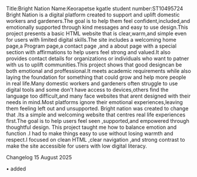 Title:Bright Nation 
Name:Keorapetse kgatle
student number:ST10495724
Bright Nation is a digital platform created to support and uplift  domestic workers and gardeners.The goal is to help them feel confident,included,and emotionally supported through  kind messages and easy to use design.This project presents a basic HTML website that is clear,warm,and simple even for users with limited digital skills.The site includes a welcoming home page,a Program page,a contact page ,and a about page with a special section with affirmations to help users feel strong and valued.It also provides contact details for organizations or individuals who want to patner with us to uplift communities.This project shows that good designcan be both emotional and proffessional.It meets academic requirements while also laying the foundation for something that could grow and help more people in real life.Many domestic workers and gardeners often struggle to use digital tools and some don't have access to devices,others find the language too difficult,and many face websites that arent designed  with their needs in mind.Most platforms ignore their emotional experiences,leaving them feeling left out and unsupported.
Bright nation was created to change that .Its a simple and  welcoming website that centres real life experiences first.The goal is to help users feel seen ,supported,and empowered through thoughtful design.
This project taught me how to balance emotion and function .I had to make things easy to use without losing warmth and respect.I focused on clean HTML ,clear navigation ,and strong contrast to make the site accessible for users with low digital literacy. 


Changelog 15 August 2025

•	added <title> tag: “Bright nation Foundation”.
•	Updated navigation links to include About us, programs, contact and home page 
•	Added mission statement under <h1> to clarify purpose and emotional tone.
•	Created basic HTML structure:<! DOCTYPE html>, <html>, <head>, <body>, and <footer>
18 August 2025
•	Drafted initial heading paragraphs introducing Bright nation’s purpose.

•	Inserted placeholders contact details and copyright footer.
23	August 2025
•	Fixed spelling errors in Empowering (it was empowering), also had a <image></image> instead of <img></img> so that changed too, layout, and meaningful content.


References
w3schools.1998.HTML layout elements,2025.[online].Available at: https://www.w3schools.com/html/html_layout.asp
[Accessed 15 August 2025].

w3schools.1998.HTML head elements,2025.[online].Available at:  https://www.w3schools.com/html/html_head.asp 
[Accessed 18 August 2025].

w3schools.1998.HTML heading,2025.[online].Available at:  https://www.w3schools.com/html/html_headings.asp#gsc.tab=0
[Accessed 18 August 2025].

w3schools. 1998.creating a HTML website, 2025.[online].Available at:  https://www.w3schools.com/html/html_website.asp
[Accessed 19 August 2025].

w3schools.1998.HTML file paths,2025.[online].Available at: https://www.w3schools.com/html/html_filepaths.asp
[Accessed 15 August 2025].

w3schools.1998.HTML page title,2025.[online].Available at: https://www.w3schools.com/html/html_page_title.asp 
[Accessed 18 August 2025].

w3schools.1998.HTML lists,2025. [online]. Available at: https://www.w3schools.com/html/html_lists.asp
[Accessed 18 August 2025].


